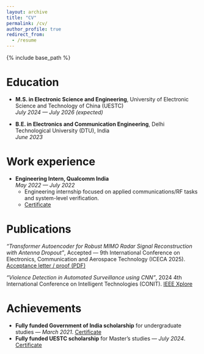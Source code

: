 ```yaml
---
layout: archive
title: "CV"
permalink: /cv/
author_profile: true
redirect_from:
  - /resume
---
```


{% include base_path %}

Education
======
* **M.S. in Electronic Science and Engineering**, University of Electronic Science and Technology of China (UESTC)  
  *July 2024 — July 2026 (expected)*  

* **B.E. in Electronics and Communication Engineering**, Delhi Technological University (DTU), India  
  *June 2023*

Work experience
======
* **Engineering Intern, Qualcomm India**  
  *May 2022 — July 2022*  
  - Engineering internship focused on applied communications/RF tasks and system-level verification.  
  - [Certificate](https://drive.google.com/file/d/1rTh2Z06NNHmFzH8p2UJUhfIQUgE3UKz5/view?usp=sharing)





Publications
======
*“Transformer Autoencoder for Robust MIMO Radar Signal Reconstruction with Antenna Dropout”*, Accepted — 9th International Conference on Electronics, Communication and Aerospace Technology (ICECA 2025). [Acceptance letter / proof (PDF)](https://drive.google.com/file/d/1C6SDu4yWtEn1S4FBNSt8FjYkWf23fsy8/view?usp=sharing)

*“Violence Detection in Automated Surveillance using CNN”*, 2024 4th International Conference on Intelligent Technologies (CONIT). [IEEE Xplore](https://ieeexplore.ieee.org/document/10626390)


Achievements
======
* **Fully funded Government of India scholarship** for undergraduate studies — *March 2021*. [Certificate](https://drive.google.com/file/d/1tY56DKGgmXGcUe7H1oY0kIv5bd9o-qer/view?usp=sharing)  
* **Fully funded UESTC scholarship** for Master’s studies — *July 2024*. [Certificate](https://drive.google.com/file/d/1tY56DKGgmXGcUe7H1oY0kIv5bd9o-qer/view?usp=sharing)


